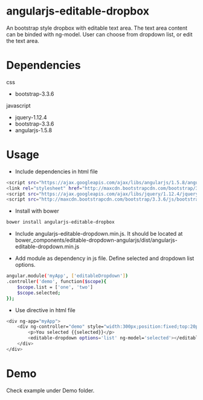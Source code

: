 # angularjs-editable-dropbox
An bootstrap style dropbox with editable text area. 
The text area content can be binded with ng-model. 
User can choose from dropdown list, or edit the text area.

# Dependencies
css
- bootstrap-3.3.6

javascript
- jquery-1.12.4
- bootstrap-3.3.6
- angularjs-1.5.8

# Usage
 - Include dependencies in html file
```sh
<script src="https://ajax.googleapis.com/ajax/libs/angularjs/1.5.8/angular.min.js"></script>
<link rel="stylesheet" href="http://maxcdn.bootstrapcdn.com/bootstrap/3.3.6/css/bootstrap.min.css">
<script src="https://ajax.googleapis.com/ajax/libs/jquery/1.12.4/jquery.min.js"></script>
<script src="http://maxcdn.bootstrapcdn.com/bootstrap/3.3.6/js/bootstrap.min.js"></script>
```

 - Install with bower 
```sh
bower install angularjs-editable-dropbox
```

 - Include angularjs-editable-dropdown.min.js. 
It should be located at bower_components/editable-dropdown-angularjs/dist/angularjs-editable-dropdown.min.js

 - Add module as dependency in js file. 
Define selected and dropdown list options.
```sh
angular.module('myApp', ['editableDropdown'])
.controller('demo', function($scope){
	$scope.list = ['one', 'two']
	$scope.selected;
});
```

 - Use directive in html file
```sh
<div ng-app="myApp">
	<div ng-controller="demo" style="width:300px;position:fixed;top:20px;left:20px">	
		<p>You selected {{selected}}</p>
 		<editable-dropdown options='list' ng-model='selected'></editable-dropdown>
 	</div>
</div>
```


# Demo 
Check example under Demo folder.